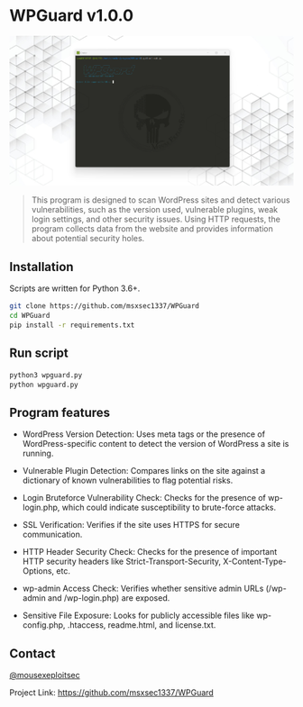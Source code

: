 # WPGuard v1.0.0

![Screenshot_1](https://github.com/msxsec1337/WPGuard/blob/main/wpg.png)

> This program is designed to scan WordPress sites and detect various vulnerabilities, such as the version used, vulnerable plugins, weak login settings, and other security issues. Using HTTP requests, the program collects data from the website and provides information about potential security holes.


## Installation

Scripts are written for Python 3.6+.

```bash
git clone https://github.com/msxsec1337/WPGuard
cd WPGuard
pip install -r requirements.txt
```

## Run script

```bash
python3 wpguard.py
python wpguard.py 
```

## Program features
- WordPress Version Detection:
Uses meta tags or the presence of WordPress-specific content to detect the version of WordPress a site is running.

- Vulnerable Plugin Detection:
Compares links on the site against a dictionary of known vulnerabilities to flag potential risks.

- Login Bruteforce Vulnerability Check:
Checks for the presence of wp-login.php, which could indicate susceptibility to brute-force attacks.

- SSL Verification:
Verifies if the site uses HTTPS for secure communication.

- HTTP Header Security Check:
Checks for the presence of important HTTP security headers like Strict-Transport-Security, X-Content-Type-Options, etc.

- wp-admin Access Check:
Verifies whether sensitive admin URLs (/wp-admin and /wp-login.php) are exposed.

- Sensitive File Exposure:
Looks for publicly accessible files like wp-config.php, .htaccess, readme.html, and license.txt.

## Contact

[@mousexeploitsec](https://www.instagram.com/mousexeploitsec/)

Project Link: https://github.com/msxsec1337/WPGuard
